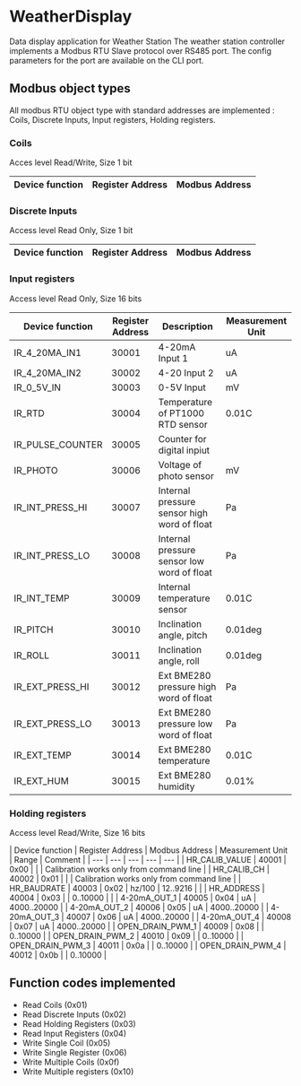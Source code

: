 # WeatherDisplay
Data display application for Weather Station
The weather station controller implements a Modbus RTU Slave protocol over RS485 port. The config parameters for the port are available on the CLI port.
## Modbus object types
All modbus RTU object type with standard addresses are implemented : Coils, Discrete Inputs, Input registers, Holding registers.

### Coils

Acces level Read/Write, Size 1 bit

| Device function | Register Address | Modbus Address |
| --- | --- | --- |


### Discrete Inputs

Access level Read Only, Size 1 bit

| Device function | Register Address | Modbus Address |
| --- | --- | --- |



### Input registers

Access level Read Only, Size 16 bits

| Device function | Register Address | Description | Measurement Unit |
| --- | --- | --- | --- |
| IR_4_20MA_IN1 | 30001 | 4-20mA Input 1 | uA |
| IR_4_20MA_IN2 | 30002 | 4-20 Input 2 | uA |
| IR_0_5V_IN | 30003 |0-5V Input | mV |
| IR_RTD | 30004 | Temperature of PT1000 RTD sensor | 0.01C |
| IR_PULSE_COUNTER| 30005 | Counter for digital inpiut |  |
| IR_PHOTO | 30006 | Voltage of photo sensor | mV |
| IR_INT_PRESS_HI| 30007 |Internal pressure sensor high word of float | Pa |
| IR_INT_PRESS_LO | 30008 | Internal pressure sensor low word of float | Pa |
| IR_INT_TEMP | 30009 | Internal temperature sensor |  0.01C |
| IR_PITCH | 30010 | Inclination angle, pitch | 0.01deg |
| IR_ROLL | 30011 | Inclination angle, roll | 0.01deg |
| IR_EXT_PRESS_HI | 30012 | Ext BME280 pressure high word of float | Pa |
| IR_EXT_PRESS_LO | 30013 | Ext BME280 pressure low word of float | Pa |
| IR_EXT_TEMP | 30014 | Ext BME280 temperature | 0.01C |
| IR_EXT_HUM | 30015 | Ext BME280 humidity | 0.01% |



### Holding registers

Access level Read/Write, Size 16 bits

| Device function | Register Address | Modbus Address | Measurement Unit | Range | Comment |
| --- | --- | --- | --- | --- |
| HR_CALIB_VALUE | 40001 | 0x00 |  |  | Calibration works only from command line |
| HR_CALIB_CH | 40002 | 0x01 |  |  | Calibration works only from command line |
| HR_BAUDRATE | 40003 | 0x02 | hz/100 | 12..9216 | |
| HR_ADDRESS | 40004 | 0x03 | | 0..10000 | |
| 4-20mA_OUT_1 | 40005 | 0x04 | uA | 4000..20000 |
| 4-20mA_OUT_2 | 40006 | 0x05 | uA | 4000..20000 |
| 4-20mA_OUT_3 | 40007 | 0x06 | uA | 4000..20000 |
| 4-20mA_OUT_4 | 40008 | 0x07 | uA | 4000..20000 |
| OPEN_DRAIN_PWM_1 | 40009 | 0x08 |  | 0..10000 |
| OPEN_DRAIN_PWM_2 | 40010 | 0x09 |  | 0..10000 |
| OPEN_DRAIN_PWM_3 | 40011 | 0x0a |  | 0..10000 |
| OPEN_DRAIN_PWM_4 | 40012 | 0x0b |  | 0..10000 |


## Function codes implemented

* Read Coils (0x01)
* Read Discrete Inputs (0x02)
* Read Holding Registers (0x03)
* Read Input Registers (0x04)
* Write Single Coil (0x05)
* Write Single Register (0x06)
* Write Multiple Coils (0x0f)
* Write Multiple registers (0x10)
